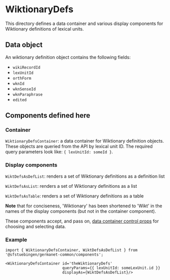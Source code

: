 # WiktionaryDefs

This directory defines a data container and various display components
for Wiktionary definitions of lexical units.

## Data object

An wiktionary definition object contains the following fields:

  - `wikiRecordId`
  - `lexUnitId`
  - `orthForm`
  - `wknId`
  - `wknSenseId`
  - `wknParaphrase`
  - `edited`

## Components defined here

### Container

`WiktionaryDefsContainer`: a data container for Wiktionary definition
objects.  These objects are queried from the API by lexical unit ID.
The required query parameters look like: `{ lexUnitId: someId }`.

### Display components

`WiktDefsAsDefList`: renders a set of Wiktionary definitions as a
definition list

`WiktDefsAsList`: renders a set of Wiktionary definitions as a list 

`WiktDefsAsTable`: renders a set of Wiktionary definitions as a table 

**Note** that for conciseness, 'Wiktionary' has been shortened to
'Wikt' in the names of the display components (but not in the
container component).

These components accept, and pass on, [data container control
props](../DataContainer#user-content-selecting-and-choosing-data-objects) for choosing and selecting data.

### Example

```
import { WiktionaryDefsContainer, WiktDefsAsDefList } from '@sfstuebingen/germanet-common/components';

<WiktionaryDefsContainer id='theWiktionaryDefs'
                         queryParams={{ lexUnitId: someLexUnit.id }}
                         displayAs={WiktDefsAsDefList}/>
```
